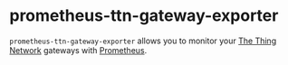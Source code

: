 # prometheus-ttn-gateway-exporter

`prometheus-ttn-gateway-exporter` allows you to monitor your [The Thing Network](https://thethingsnetwork.org) gateways with [Prometheus](https://prometheus.io).

